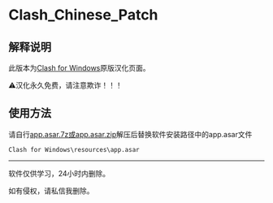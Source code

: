 # Clash_Chinese_Patch


## 解释说明

此版本为[Clash for Windows](https://github.com/Fndroid/clash_for_windows_pkg/releases)原版汉化页面。

⚠️汉化永久免费，请注意欺诈！！！

## 使用方法

请自行[app.asar.7z或app.asar.zip](https://github.com/Unmannedruins/Clash_Chinese_Patch/releases/tag/Clash_for_Windows)解压后替换软件安装路径中的app.asar文件

`Clash for Windows\resources\app.asar`

---

软件仅供学习，24小时内删除。

如有侵权，请私信我删除。


